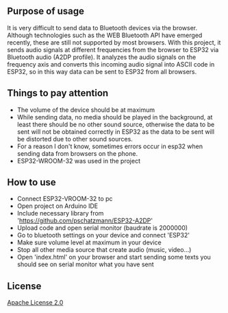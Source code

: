 ## Purpose of usage

It is very difficult to send data to Bluetooth devices via the browser. Although technologies such as the WEB Bluetooth API have emerged recently, these are still not supported by most browsers. With this project, it sends audio signals at different frequencies from the browser to ESP32 via Bluetooth audio (A2DP profile). It analyzes the audio signals on the frequency axis and converts this incoming audio signal into ASCII code in ESP32, so in this way data can be sent to ESP32 from all browsers.

## Things to pay attention

- The volume of the device should be at maximum
- While sending data, no media should be played in the background, at least there should be no other sound source, otherwise the data to be sent will not be obtained correctly in ESP32 as the data to be sent will be distorted due to other sound sources.
- For a reason I don't know, sometimes errors occur in esp32 when sending data from browsers on the phone.
- ESP32-WROOM-32 was used in the project

## How to use

- Connect ESP32-VROOM-32 to pc
- Open project on Arduino IDE
- Include necessary library from 'https://github.com/pschatzmann/ESP32-A2DP'
- Upload code and open serial monitor (baudrate is 2000000)
- Go to bluetooth settings on your device and connect 'ESP32'
- Make sure volume level at maximum in your device
- Stop all other media source that create audio (music, video...)
- Open 'index.html' on your browser and start sending some texts you should see on serial monitor what you have sent 

## License

[Apache License 2.0](https://choosealicense.com/licenses/apache-2.0/)

